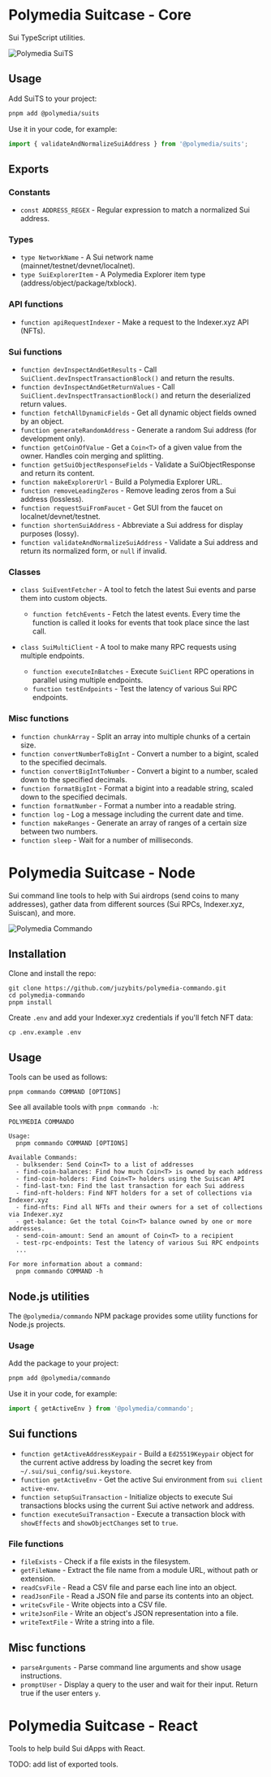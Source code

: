 # Polymedia Suitcase - Core

Sui TypeScript utilities.

![Polymedia SuiTS](https://assets.polymedia.app/img/suits/open-graph.webp)

## Usage

Add SuiTS to your project:
```bash
pnpm add @polymedia/suits
```

Use it in your code, for example:
```typescript
import { validateAndNormalizeSuiAddress } from '@polymedia/suits';
```

## Exports

### Constants

- `const ADDRESS_REGEX` - Regular expression to match a normalized Sui address.

### Types

- `type NetworkName` - A Sui network name (mainnet/testnet/devnet/localnet).
- `type SuiExplorerItem` - A Polymedia Explorer item type (address/object/package/txblock).

### API functions

- `function apiRequestIndexer` - Make a request to the Indexer.xyz API (NFTs).

### Sui functions

- `function devInspectAndGetResults` - Call `SuiClient.devInspectTransactionBlock()` and return the results.
- `function devInspectAndGetReturnValues` - Call `SuiClient.devInspectTransactionBlock()` and return the deserialized return values.
- `function fetchAllDynamicFields` - Get all dynamic object fields owned by an object.
- `function generateRandomAddress` - Generate a random Sui address (for development only).
- `function getCoinOfValue` - Get a `Coin<T>` of a given value from the owner. Handles coin merging and splitting.
- `function getSuiObjectResponseFields` - Validate a SuiObjectResponse and return its content.
- `function makeExplorerUrl` - Build a Polymedia Explorer URL.
- `function removeLeadingZeros` - Remove leading zeros from a Sui address (lossless).
- `function requestSuiFromFaucet` - Get SUI from the faucet on localnet/devnet/testnet.
- `function shortenSuiAddress` - Abbreviate a Sui address for display purposes (lossy).
- `function validateAndNormalizeSuiAddress` - Validate a Sui address and return its normalized form, or `null` if invalid.

### Classes

- `class SuiEventFetcher` - A tool to fetch the latest Sui events and parse them into custom objects.
    - `function fetchEvents` - Fetch the latest events. Every time the function is called it looks
        for events that took place since the last call.

- `class SuiMultiClient` - A tool to make many RPC requests using multiple endpoints.
    - `function executeInBatches` - Execute `SuiClient` RPC operations in parallel using multiple endpoints.
    - `function testEndpoints` - Test the latency of various Sui RPC endpoints.

### Misc functions

- `function chunkArray` - Split an array into multiple chunks of a certain size.
- `function convertNumberToBigInt` - Convert a number to a bigint, scaled to the specified decimals.
- `function convertBigIntToNumber` - Convert a bigint to a number, scaled down to the specified decimals.
- `function formatBigInt` - Format a bigint into a readable string, scaled down to the specified decimals.
- `function formatNumber` - Format a number into a readable string.
- `function log` - Log a message including the current date and time.
- `function makeRanges` - Generate an array of ranges of a certain size between two numbers.
- `function sleep` - Wait for a number of milliseconds.

# Polymedia Suitcase - Node

Sui command line tools to help with Sui airdrops (send coins to many addresses), gather data from different sources (Sui RPCs, Indexer.xyz, Suiscan), and more.

![Polymedia Commando](https://assets.polymedia.app/img/commando/open-graph.webp)

## Installation

Clone and install the repo:

```
git clone https://github.com/juzybits/polymedia-commando.git
cd polymedia-commando
pnpm install
```

Create `.env` and add your Indexer.xyz credentials if you'll fetch NFT data:

```
cp .env.example .env
```

## Usage

Tools can be used as follows:

```
pnpm commando COMMAND [OPTIONS]
```

See all available tools with `pnpm commando -h`:

```
POLYMEDIA COMMANDO

Usage:
  pnpm commando COMMAND [OPTIONS]

Available Commands:
  - bulksender: Send Coin<T> to a list of addresses
  - find-coin-balances: Find how much Coin<T> is owned by each address
  - find-coin-holders: Find Coin<T> holders using the Suiscan API
  - find-last-txn: Find the last transaction for each Sui address
  - find-nft-holders: Find NFT holders for a set of collections via Indexer.xyz
  - find-nfts: Find all NFTs and their owners for a set of collections via Indexer.xyz
  - get-balance: Get the total Coin<T> balance owned by one or more addresses.
  - send-coin-amount: Send an amount of Coin<T> to a recipient
  - test-rpc-endpoints: Test the latency of various Sui RPC endpoints
  ...

For more information about a command:
  pnpm commando COMMAND -h
```

## Node.js utilities

The `@polymedia/commando` NPM package provides some utility functions for Node.js projects.

### Usage

Add the package to your project:
```bash
pnpm add @polymedia/commando
```

Use it in your code, for example:
```typescript
import { getActiveEnv } from '@polymedia/commando';
```

## Sui functions

- `function getActiveAddressKeypair` - Build a `Ed25519Keypair` object for the current active address by loading the secret key from `~/.sui/sui_config/sui.keystore`.
- `function getActiveEnv` - Get the active Sui environment from `sui client active-env`.
- `function setupSuiTransaction` - Initialize objects to execute Sui transactions blocks using the current Sui active network and address.
- `function executeSuiTransaction` - Execute a transaction block with `showEffects` and `showObjectChanges` set to `true`.

### File functions

- `fileExists` - Check if a file exists in the filesystem.
- `getFileName` - Extract the file name from a module URL, without path or extension.
- `readCsvFile` - Read a CSV file and parse each line into an object.
- `readJsonFile` - Read a JSON file and parse its contents into an object.
- `writeCsvFile` - Write objects into a CSV file.
- `writeJsonFile` - Write an object's JSON representation into a file.
- `writeTextFile` - Write a string into a file.

## Misc functions

- `parseArguments` - Parse command line arguments and show usage instructions.
- `promptUser` - Display a query to the user and wait for their input. Return true if the user enters `y`.

# Polymedia Suitcase - React

Tools to help build Sui dApps with React.

TODO: add list of exported tools.
